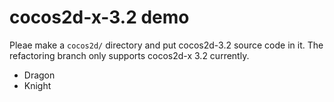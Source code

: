 cocos2d-x-3.2 demo
======

Pleae make a `cocos2d/` directory and put cocos2d-3.2 source code in it. The refactoring branch only supports cocos2d-x 3.2 currently.

* Dragon
* Knight
